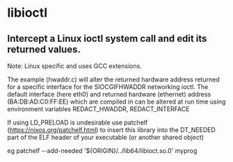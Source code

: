 # libioctl

## Intercept a Linux ioctl system call and edit its returned values.

Note: Linux specific and uses GCC extensions.

The example (hwaddr.c) will alter the returned hardware address returned
for a specific interface for the SIOCGIFHWADDR networking ioctl.
The default interface (here eth0) and returned hardware (ethernet)
address (BA:DB:AD:C0:FF:EE) which are compiled in can be altered at
run time using environment variables REDACT_HWADDR, REDACT_INTERFACE

If using LD_PRELOAD is undesirable use patchelf (https://nixos.org/patchelf.html) to insert this 
library into the DT_NEEDED part of the ELF header of your executable
(or another shared object)

eg patchelf --add-needed '${ORIGIN}/../lib64/libioct.so.0' myprog
